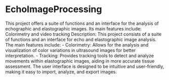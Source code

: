 # EchoImageProcessing
This project offers a suite of functions and an interface for the analysis of echographic and elastographic images. Its main features include:  Colorimetry and video tracking
Description:
This project consists of a suite of functions and an interface for echo and elastographic image analysis. The main features include:
	- Colorimetry: Allows for the analysis and visualization of color variations in ultrasound images for better interpretation.
	- Tracking: Provides tracking tools to detect and analyze movements within elastographic images, aiding in more accurate tissue assessment.
The user interface is designed to be intuitive and user-friendly, making it easy to import, analyze, and export images.